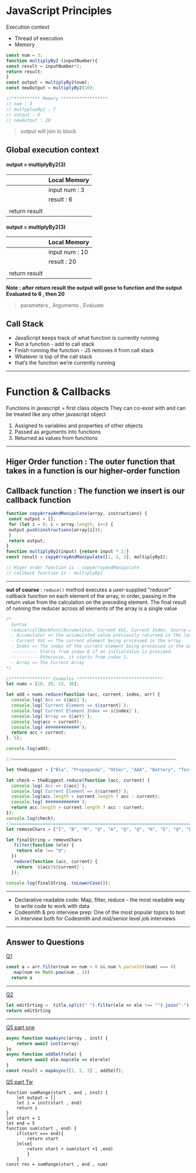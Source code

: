 # JavaScript Principles
Execution context
- Thread of execution
- Memory

```javascript
const num = 3;
function multiplyBy2 (inputNumber){
const result = inputNumber*2;
return result;
}
const output = multiplyBy2(num);
const newOutput = multiplyBy2(10);

//*********** Memory ******************
// num : 3
// multyplayBy2 : f
// output : 6
// newOutput : 20
```
> output will join to block
## Global execution context
#### output = multiplyBy2(3)
|  | Local Memory |
| ----------- | -----------
|  | input num : 3 | 
|  | result : 6 |
|  |  |
| return result |  |

#### output = multiplyBy2(3)
|  | Local Memory |
| ----------- | -----------
|  | input num : 10 | 
|  | result : 20 |
|  |  |
| return result |  |

**Note : after return result the output will gose to function and  the output Evaluated to 6 , then 20**
> parameters , Arguments , Evaluate 

## Call Stack

- JavaScript keeps track of what function is currently running
- Run a function - add to call stack
- Finish running the function - JS removes it from call stack
- Whatever is top of the call stack
- that’s the function we’re currently running

---
# Function & Callbacks

Functions in javascript = first class objects
They can co-exist with and can be treated like any other javascript object
1. Assigned to variables and properties of other objects
2. Passed as arguments into functions
3. Returned as values from functions
---
Higer Order function : The outer function that takes in a function is our higher-order function
---
Callback function : The function we insert is our callback function
---
```javascript
function copyArrayAndManipulate(array, instructions) {
 const output = [];
 for (let i = 0; i < array.length; i++) {
 output.push(instructions(array[i]));
 }
 return output;
}
function multiplyBy2(input) {return input * 2;}
const result = copyArrayAndManipulate([1, 2, 3], multiplyBy2);

// Higer order function is : copyArrayAndManipulate
// callback function is : multiplyBy2
```
---
**out of course** : `reduce()` method executes a user-supplied "reducer" callback function on each element of the array, in order, passing in the return value from the calculation on the preceding element. The final result of running the reducer across all elements of the array is a single value
```javascript
/*
  Syntax
  reduce(callBackFunc(Accumulator, Current Val, Current Index, Source Array) { }, initialValue)
  - Accumulator => the accumulated value previously returned in the last invocation
  - Current Val => The current element being processed in the array
  - Index => The index of the current element being processed in the array.
  ---------- Starts from index 0 if an initialValue is provided.
  ---------- Otherwise, it starts from index 1.
  - Array => The Current Array
*/

//*************** Examples *********************************
let nums = [10, 20, 15, 30];

let add = nums.reduce(function (acc, current, index, arr) {
  console.log(`Acc => ${acc}`);
  console.log(`Current Element => ${current}`);
  console.log(`Current Element Index => ${index}`);
  console.log(`Array => ${arr}`);
  console.log(acc + current);
  console.log(`#############`);
  return acc + current;
}, 5);

console.log(add);

//===============================================================

let theBiggest = ["Bla", "Propaganda", "Other", "AAA", "Battery", "Test", "Propaganda_Two"];

let check = theBiggest.reduce(function (acc, current) {
  console.log(`Acc => ${acc}`);
  console.log(`Current Element => ${current}`);
  console.log(acc.length > current.length ? acc : current);
  console.log(`#############`);
  return acc.length > current.length ? acc : current;
});
console.log(check);
//==================================================================================
let removeChars = ["I", "B", "R", "@", "A", "@", "@", "H", "E", "@", "E" , "M"];

let finalString = removeChars
  .filter(function (ele) {
    return ele !== "@";
  })
  .reduce(function (acc, current) {
    return `${acc}${current}`;
  });

console.log(finalString..toLowerCase());

```
---
- Declarative readable code: Map, filter, reduce - the most readable way to write code to work with data
- Codesmith & pro interview prep: One of the most popular topics to test in interview both for Codesmith and mid/senior level job interviews

---
**Answer to Questions**
---
[Q1](https://www.freecodecamp.org/learn/javascript-algorithms-and-data-structures/functional-programming/use-higher-order-functions-map-filter-or-reduce-to-solve-a-complex-problem)
```javascript
const a = arr.filter(num => num > 0 && num % parseInt(num) === 0)
  .map(num => Math.pow(num , 2))
  return a
```
---
[Q2](https://www.freecodecamp.org/learn/javascript-algorithms-and-data-structures/functional-programming/apply-functional-programming-to-convert-strings-to-url-slugs)
```javascript
let editSrting =  title.split(" ").filter(ele => ele !== "").join("-").toLowerCase()
return editSrting
```
---
[Q5 part one](https://github.com/orjwan-alrajaby/gsg-expressjs-backend-training-2023/blob/main/learning-sprint-1/week2-day1-tasks/tasks.md)
```javascript
async function mapAsync(array , inst) {
    return await inst(array)
}o
async function addSelf(ele) {
    return await ele.map(ele => ele+ele)
}
const result = mapAsync([1, 2, 3] , addSelf);
```
[Q5 part Tw](https://github.com/orjwan-alrajaby/gsg-expressjs-backend-training-2023/blob/main/learning-sprint-1/week2-day1-tasks/tasks.md)
```
function sumRange(start , end , inst) {
    let output = []
    let i = inst(start , end)
    return i
}
let start = 1
let end = 5
function sum(start , end) {
    if(start === end){
        return start
    }else{
        return start + sum(start +1 ,end)
        }
    }
const res = sumRange(start , end , sum)
```



































